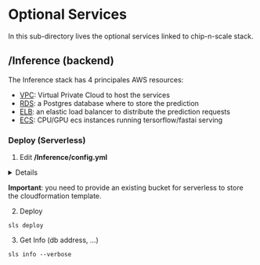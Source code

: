 # Optional Services

In this sub-directory lives the optional services linked to chip-n-scale stack. 

## /Inference (backend)

The Inference stack has 4 principales AWS resources:
- [VPC](/Inference/resources/vpc.yml): Virtual Private Cloud to host the services
- [RDS](/Inference/resources/rds.yml): a Postgres database where to store the prediction 
- [ELB](/Inference/resources/elb.yml): an elastic load balancer to distribute the prediction requests
- [ECS](/Inference/resources/elb.yml): CPU/GPU ecs instances running tersorflow/fastai serving


### Deploy (Serverless)

1. Edit **/Inference/config.yml**

<details>


```yaml
stage: production
stackName: inference-backend
region: us-east-1
bucket: my-bucket # existing s3 bucket to store deployment artifacts

tags:
  project: name-of-project
  
rds:
  name: results
  username: postgres
  password: mysecretpassword
  storage: 20
  instanceType: 'db.t2.medium'
  port: '5432'

ecs:
  availabilityZone: us-east-1a
  maxInstances: 1
  desiredInstances: 1
  keyPairName: keypair-2019
  instanceType: t2.nano # replace with a GPU instance for faster predictions (and higher costs)
  image: tensorflow/serving:latest # docker image containing your inference model built with TF Serving
  port: 8501 # Port to redirect input request (e.g 8501 for TF Serving)
  memory: 1000 # replace with the memory required by your TF Serving docker image

predictionPath: '/v1/models/your_model' # path to your model on the TF Serving docker image; don't include :predict

```
</details>

**Important**: you need to provide an existing bucket for serverless to store the cloudformation template.

2. Deploy

`sls deploy`


3. Get Info (db address, ...)

`sls info --verbose`